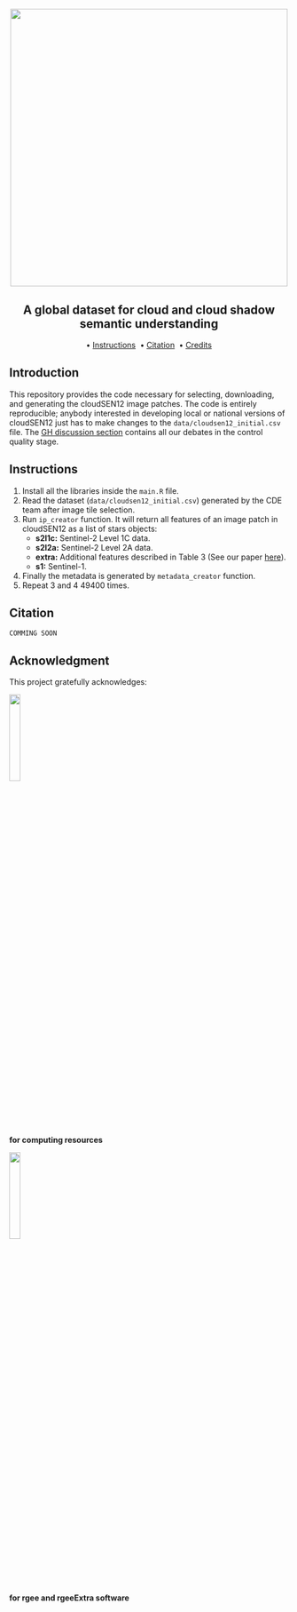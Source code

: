 <h1 align="center">
  <br>
  <img src=https://user-images.githubusercontent.com/54723897/113879941-4e1af480-97bb-11eb-83f3-e0ec8772b7c4.gif width=500px>
  <br>    
</h1>

<h2 align="center">A global dataset for cloud and cloud shadow semantic understanding</h2>

<p align="center">  
  •
  <a href="#instructions">Instructions</a> &nbsp;•
  <a href="#citation">Citation</a> &nbsp;•
  <a href="#credits">Credits</a>  
</p>

## Introduction

This repository provides the code necessary for selecting, downloading, and generating the cloudSEN12 image patches. The code is entirely reproducible; anybody interested in developing local or national versions of cloudSEN12 just has to make changes to the `data/cloudsen12_initial.csv` file. The [GH discussion section](https://github.com/cloudsen12/dataset/discussions) contains all our debates in the control quality stage.

## Instructions

1) Install all the libraries inside the `main.R` file.
2) Read the dataset (`data/cloudsen12_initial.csv`) generated by the CDE team after image tile selection.
3) Run `ip_creator` function. It will return all features of an image patch in cloudSEN12 as a list of stars objects: 
    - **s2l1c:** Sentinel-2 Level 1C data.
    - **s2l2a:** Sentinel-2 Level 2A data.
    - **extra:** Additional features described in Table 3 (See our paper [here]()).
    - **s1:** Sentinel-1.
6) Finally the metadata is generated by `metadata_creator` function.
7) Repeat 3 and 4 49400 times.

## Citation 

	COMMING SOON 
	
## Acknowledgment

This project gratefully acknowledges:

<img src=https://user-images.githubusercontent.com/16768318/153642319-9bb91ef6-a400-47ff-a080-9b4406390153.svg width=20%>

**for computing resources**

<img src=https://user-images.githubusercontent.com/16768318/153673173-e9069a03-daa7-4893-93ef-246248d48351.png width=20%>

**for rgee and rgeeExtra software**



